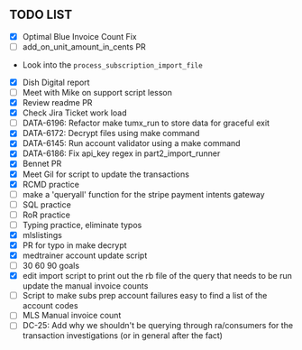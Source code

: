 ## TODO LIST
- [x] Optimal Blue Invoice Count Fix
- [ ] add_on_unit_amount_in_cents PR
* Look into the `process_subscription_import_file`
- [x] Dish Digital report
- [ ] Meet with Mike on support script lesson
- [x] Review readme PR
- [x] Check Jira Ticket work load
- [ ] DATA-6196: Refactor make tumx_run to store data for graceful exit
- [x] DATA-6172: Decrypt files using make command
- [x] DATA-6145: Run account validator using a make command
- [x] DATA-6186: Fix api_key regex in part2_import_runner
- [x] Bennet PR
- [x] Meet Gil for script to update the transactions
- [x] RCMD practice
- [ ] make a 'queryall' function for the stripe payment intents gateway
- [ ] SQL practice
- [ ] RoR practice
- [ ] Typing practice, eliminate typos
- [x] mlslistings
- [x] PR for typo in make decrypt
- [x] medtrainer account update script
- [ ] 30 60 90 goals
- [x] edit import script to print out the rb file of the query that needs to be run update the manual invoice counts
- [ ] Script to make subs prep account failures easy to find a list of the account codes
- [ ] MLS Manual invoice count
- [ ] DC-25: Add why we shouldn't be querying through ra/consumers for the transaction investigations (or in general after the fact)

